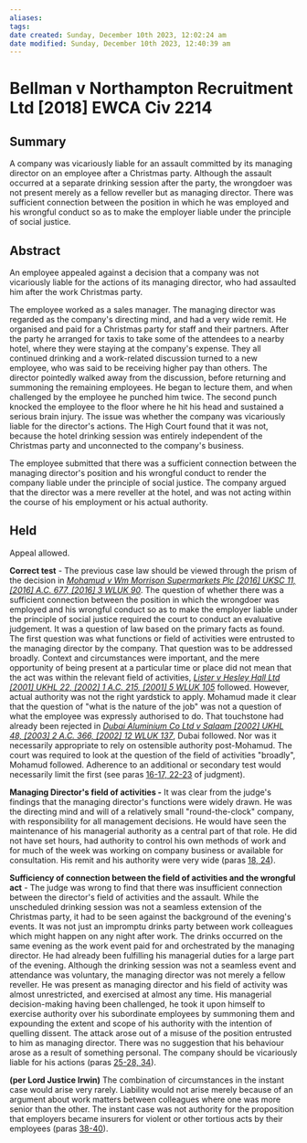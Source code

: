 ```yaml
---
aliases: 
tags: 
date created: Sunday, December 10th 2023, 12:02:24 am
date modified: Sunday, December 10th 2023, 12:40:39 am
---
```


# Bellman v Northampton Recruitment Ltd [2018] EWCA Civ 2214

## Summary

A company was vicariously liable for an assault committed by its managing director on an employee after a Christmas party. Although the assault occurred at a separate drinking session after the party, the wrongdoer was not present merely as a fellow reveller but as managing director. There was sufficient connection between the position in which he was employed and his wrongful conduct so as to make the employer liable under the principle of social justice.

## Abstract

An employee appealed against a decision that a company was not vicariously liable for the actions of its managing director, who had assaulted him after the work Christmas party.

The employee worked as a sales manager. The managing director was regarded as the company's directing mind, and had a very wide remit. He organised and paid for a Christmas party for staff and their partners. After the party he arranged for taxis to take some of the attendees to a nearby hotel, where they were staying at the company's expense. They all continued drinking and a work-related discussion turned to a new employee, who was said to be receiving higher pay than others. The director pointedly walked away from the discussion, before returning and summoning the remaining employees. He began to lecture them, and when challenged by the employee he punched him twice. The second punch knocked the employee to the floor where he hit his head and sustained a serious brain injury. The issue was whether the company was vicariously liable for the director's actions. The High Court found that it was not, because the hotel drinking session was entirely independent of the Christmas party and unconnected to the company's business.

The employee submitted that there was a sufficient connection between the managing director's position and his wrongful conduct to render the company liable under the principle of social justice. The company argued that the director was a mere reveller at the hotel, and was not acting within the course of his employment or his actual authority.

## Held

Appeal allowed.

**Correct test** - The previous case law should be viewed through the prism of the decision in _[Mohamud v Wm Morrison Supermarkets Plc [2016] UKSC 11, [2016] A.C. 677, [2016] 3 WLUK 90](https://uk.westlaw.com/Document/I9AC5EB20E06C11E58FAB889BCE4AFF26/View/FullText.html?originationContext=document&transitionType=DocumentItem&ppcid=2695ddeebe7d4a2294a4d13ab5318f1e&contextData=(sc.Default))_. The question of whether there was a sufficient connection between the position in which the wrongdoer was employed and his wrongful conduct so as to make the employer liable under the principle of social justice required the court to conduct an evaluative judgement. It was a question of law based on the primary facts as found. The first question was what functions or field of activities were entrusted to the managing director by the company. That question was to be addressed broadly. Context and circumstances were important, and the mere opportunity of being present at a particular time or place did not mean that the act was within the relevant field of activities, _[Lister v Hesley Hall Ltd [2001] UKHL 22, [2002] 1 A.C. 215, [2001] 5 WLUK 105](https://uk.westlaw.com/Document/IE1A0CC01E42711DA8FC2A0F0355337E9/View/FullText.html?originationContext=document&transitionType=DocumentItem&ppcid=2695ddeebe7d4a2294a4d13ab5318f1e&contextData=(sc.Default))_ followed. However, actual authority was not the right yardstick to apply. Mohamud made it clear that the question of "what is the nature of the job" was not a question of what the employee was expressly authorised to do. That touchstone had already been rejected in _[Dubai Aluminium Co Ltd v Salaam [2002] UKHL 48, [2003] 2 A.C. 366, [2002] 12 WLUK 137](https://uk.westlaw.com/Document/I9B82A9A0E42711DA8FC2A0F0355337E9/View/FullText.html?originationContext=document&transitionType=DocumentItem&ppcid=2695ddeebe7d4a2294a4d13ab5318f1e&contextData=(sc.Default))_, Dubai followed. Nor was it necessarily appropriate to rely on ostensible authority post-Mohamud. The court was required to look at the question of the field of activities "broadly", Mohamud followed. Adherence to an additional or secondary test would necessarily limit the first (see paras [16-17, 22-23](javascript:void(0); "View judgment paragraphs") of judgment).

**Managing Director's field of activities -** It was clear from the judge's findings that the managing director's functions were widely drawn. He was the directing mind and will of a relatively small "round-the-clock" company, with responsibility for all management decisions. He would have seen the maintenance of his managerial authority as a central part of that role. He did not have set hours, had authority to control his own methods of work and for much of the week was working on company business or available for consultation. His remit and his authority were very wide (paras [18, 24](javascript:void(0); "View judgment paragraphs")).

**Sufficiency of connection between the field of activities and the wrongful act** - The judge was wrong to find that there was insufficient connection between the director's field of activities and the assault. While the unscheduled drinking session was not a seamless extension of the Christmas party, it had to be seen against the background of the evening's events. It was not just an impromptu drinks party between work colleagues which might happen on any night after work. The drinks occurred on the same evening as the work event paid for and orchestrated by the managing director. He had already been fulfilling his managerial duties for a large part of the evening. Although the drinking session was not a seamless event and attendance was voluntary, the managing director was not merely a fellow reveller. He was present as managing director and his field of activity was almost unrestricted, and exercised at almost any time. His managerial decision-making having been challenged, he took it upon himself to exercise authority over his subordinate employees by summoning them and expounding the extent and scope of his authority with the intention of quelling dissent. The attack arose out of a misuse of the position entrusted to him as managing director. There was no suggestion that his behaviour arose as a result of something personal. The company should be vicariously liable for his actions (paras [25-28, 34](javascript:void(0); "View judgment paragraphs")).

**(per Lord Justice Irwin)** The combination of circumstances in the instant case would arise very rarely. Liability would not arise merely because of an argument about work matters between colleagues where one was more senior than the other. The instant case was not authority for the proposition that employers became insurers for violent or other tortious acts by their employees (paras [38-40](javascript:void(0); "View judgment paragraphs")).
